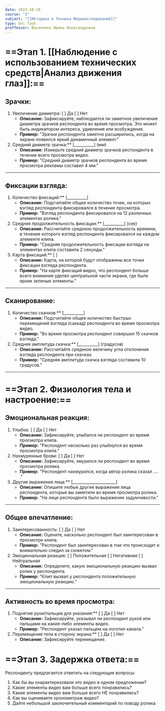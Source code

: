 ```yaml
---
date: 2023-10-10
course: "3"
subject: "[[Методика и Техника Медиаисследований]]"
type: Uni Task
proffessor: Василенко Ирина Александровна
---
```

# ==Этап 1. [[Наблюдение с использованием технических средств|Анализ движения глаз]]:==
## Зрачки:

1. Увеличение диаметра: [ ] Да [ ] Нет
    - **Описание:** Зафиксируйте, наблюдается ли заметное увеличение диаметра зрачков респондента во время просмотра. Это может быть индикатором интереса, удивления или возбуждения.
    - **Пример:** "Зрачки респондента заметно расширились, когда на экране появился яркий динамичный элемент."
2. Средний диаметр зрачка:** [__________] (мм)
    - **Описание:** Измерьте средний диаметр зрачков респондента в течение всего просмотра видео.
    - **Пример:** "Средний диаметр зрачков респондента во время просмотра рекламы составил 4 мм."

---
## Фиксации взгляда:

1. Количество фиксаций:** [__________]
    - **Описание:** Подсчитайте общее количество точек, на которых взгляд респондента фиксировался в течение просмотра.
    - **Пример:** "Взгляд респондента фиксировался на 12 различных элементах ролика."
2. Средняя продолжительность фиксации:** [__________] (сек)
    - **Описание:** Рассчитайте среднюю продолжительность времени, в течение которого взгляд респондента фиксировался на каждом элементе клипа.
    - **Пример:** "Средняя продолжительность фиксации взгляда на элементах клипа составила 2 секунды."
3. Карта фиксаций:** [ ]
    - **Описание:** Карта, на которой будут отображены все точки фиксации взгляда респондента.
    - **Пример:** "На карте фиксаций видно, что респондент больше всего внимания уделял центральной части экрана, где были яркие зеленые элементы."
---
## Сканирование:

1. Количество скачков:** [__________]
    - **Описание:** Подсчитайте общее количество быстрых перемещений взгляда (саккад) респондента во время просмотра видео.
    - **Пример:** "Во время просмотра респондент совершил 15 скачков взгляда."
2. Средняя амплитуда скачка:** [__________] (градусов)
    - **Описание:** Рассчитайте среднюю величину угла отклонения взгляда респондента при скачках.
    - **Пример:** "Средняя амплитуда скачка взгляда составила 10 градусов."
---

# ==Этап 2. Физиология тела и настроение:== 

## Эмоциональная реакция:

1. Улыбка: [ ] Да [ ] Нет
    - **Описание:** Зафиксируйте, улыбался ли респондент во время просмотра клипа.
    - **Пример:** "Респондент несколько раз улыбнулся во время просмотра клипа."
2. Нахмуренные брови: [ ] Да [ ] Нет
    - **Описание:** Зафиксируйте, хмурился ли респондент во время просмотра ролика.
    - **Пример:** "Респондент нахмурился, когда автор ролика сказал .... ."
3. Другие выражения лица:** [______________________]
	- **Описание:** Опишите любые другие выражения лица респондента, которые вы заметили во время просмотра ролика.
	- **Пример:** "На лице респондента было выражение задумчивости."
---
## Общее впечатление:

1. Заинтересованность: [ ] Да [ ] Нет
    - **Описание:** Оцените, насколько респондент был заинтересован в просмотре клипа.
    - **Пример:** "Респондент был заинтересован в том что происходит и внимательно следил за сюжетом."
2. Эмоциональная реакция: [ ] Положительная [ ] Негативная [ ] Нейтральная
    - **Описание:** Определите, какую эмоциональную реакцию вызвал ролик у респондента.
    - **Пример:** "Клип вызвал у респондента положительную эмоциональную реакцию."
---
## Активность во время просмотра:

1. Поднятие руки/пальцев для указания:** [ ] Да [ ] Нет
    - **Описание:** Зафиксируйте, указывал ли респондент рукой или пальцами на какие-либо элементы видео.
    - **Пример:** "Респондент указал пальцем на логотип канала."
2. Перемещение тела в сторону экрана:** [ ] Да [ ] Нет
    - **Описание:** Зафиксируйте перемещение.

# ==Этап 3. Задержка ответа:==

Респонденту предлагается ответить на следующие вопросы:

1. Как бы вы охарактеризовали это видео в одном предложении?
2. Какие элементы видео вам больше всего понравились?
3. Какие элементы видео вам больше всего НЕ понравились?
4. Как вы оцениваете хронометраж видео?
5. Дайте небольшой заключительный комментарий по поводу ролика
